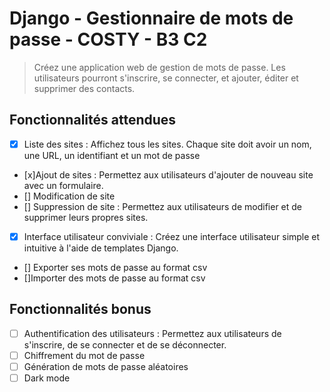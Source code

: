 # Django - Gestionnaire de mots de passe - COSTY - B3 C2

> Créez une application web de gestion de mots de passe. Les utilisateurs pourront s'inscrire, se connecter, et ajouter, éditer et supprimer des contacts.


## Fonctionnalités attendues

- [x] Liste des sites : Affichez tous les sites. Chaque site doit avoir un nom, une URL, un identifiant et un mot de passe
- [x]Ajout de sites : Permettez aux utilisateurs d'ajouter de nouveau site avec un formulaire.
- [] Modification de site
- [] Suppression de site : Permettez aux utilisateurs de modifier et de supprimer leurs propres sites.
- [x] Interface utilisateur conviviale : Créez une interface utilisateur simple et intuitive à l'aide de templates Django.
- [] Exporter ses mots de passe au format csv
- []Importer des mots de passe au format csv


## Fonctionnalités bonus

- [ ] Authentification des utilisateurs : Permettez aux utilisateurs de s'inscrire, de se connecter et de se déconnecter.
- [ ] Chiffrement du mot de passe
- [ ] Génération de mots de passe aléatoires
- [ ] Dark mode